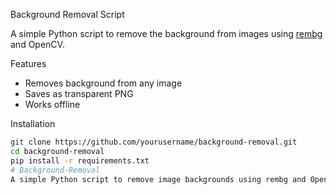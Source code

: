 Background Removal Script

A simple Python script to remove the background from images using [rembg](https://github.com/danielgatis/rembg) and OpenCV.

Features
- Removes background from any image
- Saves as transparent PNG
- Works offline

Installation
```bash
git clone https://github.com/yourusername/background-removal.git
cd background-removal
pip install -r requirements.txt
# Background-Removal
A simple Python script to remove image backgrounds using rembg and OpenCV, saving results as transparent PNGs.

